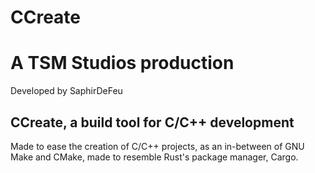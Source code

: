# CCreate

# A TSM Studios production
Developed by SaphirDeFeu

## CCreate, a build tool for C/C++ development
Made to ease the creation of C/C++ projects, as an in-between of GNU Make and CMake, made to resemble Rust's package manager, Cargo.

